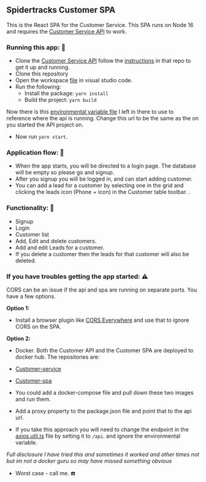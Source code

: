 ## Spidertracks Customer SPA

This is the React SPA for the Customer Service. This SPA runs on Node 16 and requires the [Customer Service API](https://github.com/burger-mtbkr/customer-service/tree/main) to work.

### Running this app: 🏃

- Clone the [Customer Service API](https://github.com/burger-mtbkr/customer-service/tree/main) follow the [instructions](https://github.com/burger-mtbkr/customer-service/tree/main#1-how-to-test-the-api) in that repo to get it up and running.
- Clone this repository
- Open the workspace [file](./project//project.code-workspace) in visual studio code.
- Run the following:
  - Install the package: `yarn install`
  - Build the project: `yarn build`

Now there is this [environmental variable file](./project/.env) I left in there to use to reference where the api is running. Change this url to be the same as the on you started the API project on.

- Now run `yarn start`.

### Application flow: 🌊

- When the app starts, you will be directed to a login page. The database will be empty so please go and signup.
- After you signup you will be logged in, and can start adding customer.
- You can add a lead for a customer by selecting one in the grid and clicking the leads icon (Phone + icon) in the Customer table toolbar. .

### Functionality: 🔧

- Signup
- Login
- Customer list
- Add, Edit and delete customers.
- Add and edit Leads for a customer.
- If you delete a customer then the leads for that customer will also be deleted.

### If you have troubles getting the app started: ⚠️

CORS can be an issue if the api and spa are running on separate ports. You have a few options.

**Option 1:**

- Install a browser plugin like [CORS Everywhere](https://addons.mozilla.org/en-US/firefox/addon/cors-everywhere/) and use that to ignore CORS on the SPA.

**Option 2:**

- Docker. Both the Customer API and the Customer SPA are deployed to docker hub. The repositories are:
- [Customer-service](https://hub.docker.com/layers/loanburger/customer-service/latest/images/sha256-2f81ce37ae463cee5ce99f39dd20545b3060354e0629b530d7e5a1cedf4944e7?context=repo)
- [Customer-spa](https://hub.docker.com/layers/loanburger/customer-spa/latest/images/sha256-be1716e41f3aad8ae6d557035f594ed89d2715b94100f560c20c49dd6d8e5080?context=repo)

- You could add a docker-compose file and pull down these two images and run them.
- Add a proxy property to the package.json file and point that to the api url.
- If you take this approach you will need to change the endpoint in the [axios.util.ts](../project//src//utils/axios.util.ts) file by setting it to `/api`. and ignore the environmental variable.

_Full disclosure I have tried this and sometimes it worked and other times not but im not a docker guru so may have missed something obvious_

- Worst case - call me. :phone:
